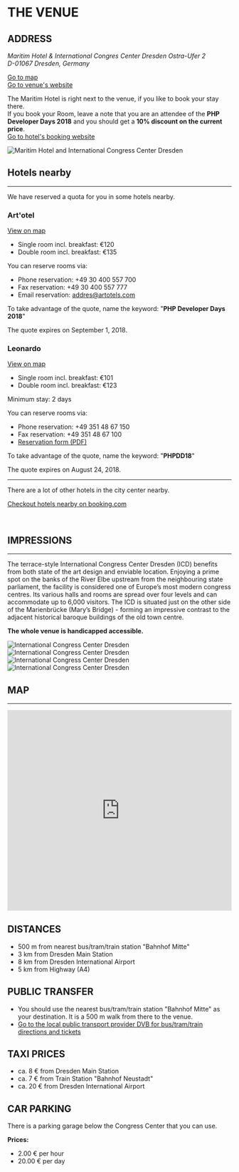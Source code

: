 # THE VENUE

<div class="row">
    <div class="col-xs-12 col-sm-12 col-md-8 col-lg-9">
        <h2>ADDRESS</h2>
        <address>
            Maritim Hotel & International Congres Center Dresden
            Ostra-Ufer 2<br>
            D-01067 Dresden, Germany<br>
        </address>
        <p>
            <a href="@baseUrl@/venue.html#map"><i class="fa fa-map-marker"></i> Go to map</a><br>
            <a href="https://www.dresden-congresscenter.de/en/home" target="_blank">
                <i class="fa fa-link"></i> Go to venue's website
            </a>
        </p>
        <p>
            The Maritim Hotel is right next to the venue, if you like to book your stay there.<br>
            If you book your Room, leave a note that you are an attendee of the <b>PHP Developer Days 2018</b> and you should get a <b>10% discount on the current price</b>.<br>
            <a href="https://www.maritim.de/de/hotels/deutschland/hotel-internationales-congress-center-dresden/hotelzimmer" target="_blank">
                <i class="fa fa-link"></i> Go to hotel's booking website
            </a>
        </p>
    </div>
    <div class="hidden-xs hidden-sm col-md-4 col-lg-3">
        <img src="@baseUrl@/assets/images/venue/maritim-logo.png" alt="Maritim Hotel and International Congress Center Dresden" class="img-responsive">
    </div>
</div>

<a name="hotels"></a>
## Hotels nearby

---

We have reserved a quota for you in some hotels nearby.

### Art'otel

<i class="fa fa-map-marker"></i> [View on map](https://goo.gl/maps/yG5RWWbMYY82)

* Single room incl. breakfast: €120
* Double room incl. breakfast: €135

You can reserve rooms via:

* Phone reservation: +49 30 400 557 700
* Fax reservation: +49 30 400 557 777
* Email reservation: [addres@artotels.com](mailto:addres@artotels.com?subject=Room%20reservation,%20Keyword:%20PHP%20Developer%20Days%202018)

To take advantage of the quote, name the keyword: "**PHP Developer Days 2018**"

The quote expires on September 1, 2018.

### Leonardo

<i class="fa fa-map-marker"></i> [View on map](https://goo.gl/maps/SCe3rgPFWjv)

* Single room incl. breakfast: €101
* Double room incl. breakfast: €123

Minimum stay: 2 days

You can reserve rooms via:

* Phone reservation: +49 351 48 67 150
* Fax reservation: +49 351 48 67 100
* [Reservation form (PDF)](@baseUrl@/assets/downloads/Leonardo-Reservationform-PHPDD18.pdf)

To take advantage of the quote, name the keyword: "**PHPDD18**"

The quote expires on August 24, 2018.

---

There are a lot of other hotels in the city center nearby.

<i class="fa fa-link"></i> [Checkout hotels nearby on booking.com](https://www.booking.com/searchresults.en-gb.html?label=gen173nr-1FCAEoggJCAlhYSDNYBGg7iAEBmAEHuAEHyAEM2AEB6AEB-AELkgIBeagCAw&lang=en-gb&sid=f1b76249bed3e128f3bd95811f7e3875&sb=1&src=index&src_elem=sb&error_url=https%3A%2F%2Fwww.booking.com%2Findex.en-gb.html%3Flabel%3Dgen173nr-1FCAEoggJCAlhYSDNYBGg7iAEBmAEHuAEHyAEM2AEB6AEB-AELkgIBeagCAw%3Bsid%3Df1b76249bed3e128f3bd95811f7e3875%3Bsb_price_type%3Dtotal%26%3B&ss=International+Congress+Center+Dresden%2C+Dresden%2C+Saxony%2C+Germany&checkin_monthday=20&checkin_month=9&checkin_year=2018&checkout_monthday=23&checkout_month=9&checkout_year=2018&group_adults=1&group_children=0&no_rooms=1&from_sf=1&ss_raw=Congress+Center+Dresden&ac_position=0&ac_langcode=en&dest_id=12530&dest_type=landmark&place_id_lat=51.058034&place_id_lon=13.731658&search_pageview_id=87683bdbb61f0068&search_selected=true&search_pageview_id=87683bdbb61f0068&ac_suggestion_list_length=1&ac_suggestion_theme_list_length=0&map=1#map_opened)

&nbsp;

## IMPRESSIONS

---

The terrace-style International Congress Center Dresden (ICD) benefits from both state of the art design and 
enviable location. Enjoying a prime spot on the banks of the River Elbe upstream from the neighbouring state 
parliament, the facility is considered one of Europe’s most modern congress centres. Its various halls and rooms 
are spread over four levels and can accommodate up to 6,000 visitors. The ICD is situated just on the other side 
of the Marienbrücke (Mary’s Bridge) - forming an impressive contrast to the adjacent historical baroque 
buildings of the old town centre.

**The whole venue is handicapped accessible.**

<div class="row blockspace">
    <div class="col-xs-12 col-sm-12 col-md-12 col-lg-12">
        <img src="@baseUrl@/assets/images/venue/cc-outside.jpg" class="img-responsive" alt="International Congress Center Dresden">
    </div>
</div>
<div class="row blockspace">
    <div class="col-xs-12 col-sm-12 col-md-6 col-lg-6">   
        <img src="@baseUrl@/assets/images/venue/cc-hall.jpg" class="img-responsive" alt="International Congress Center Dresden">
    </div>
    <div class="col-xs-12 col-sm-12 col-md-6 col-lg-6">   
        <img src="@baseUrl@/assets/images/venue/cc-inside.jpg" class="img-responsive" alt="International Congress Center Dresden">
    </div>
</div>
<div class="row blockspace">
    <div class="col-xs-12 col-sm-12 col-md-12 col-lg-12">
        <img src="@baseUrl@/assets/images/venue/cc-river.png" class="img-responsive" alt="International Congress Center Dresden">
    </div>
</div>
<a name="map"></a>

## MAP

---

<div class="row blockspace">
    <div class="col-xs-12 col-sm-12 col-md-12 col-lg-12">
        <iframe src="https://www.google.com/maps/embed?pb=!1m14!1m8!1m3!1d10031.079478928532!2d13.733875767211913!3d51.057336948255944!3m2!1i1024!2i768!4f13.1!3m3!1m2!1s0x0%3A0xed154573c0e955c7!2sInternationales+Congress+Center+Dresden!5e0!3m2!1sde!2sus!4v1517988920746" width="100%" height="450" frameborder="0" style="border:0" allowfullscreen></iframe>
    </div>
</div>

## DISTANCES

* 500 m from nearest bus/tram/train station "Bahnhof Mitte"
* 3 km from Dresden Main Station
* 8 km from Dresden International Airport
* 5 km from Highway (A4)

## PUBLIC TRANSFER

* You should use the nearest bus/tram/train station "Bahnhof Mitte" as your destination. It is a 500 m walk from there to the venue.
* [<i class="fa fa-link"></i> Go to the local public transport provider DVB for bus/tram/train directions and tickets](https://www.dvb.de/en-gb/)

## TAXI PRICES

* ca. 8 &euro; from Dresden Main Station
* ca. 7 &euro; from Train Station "Bahnhof Neustadt" 
* ca. 20 &euro; from Dresden International Airport

## CAR PARKING

There is a parking garage below the Congress Center that you can use.

**Prices:**

* 2.00 &euro; per hour
* 20.00 &euro; per day
